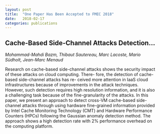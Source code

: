 ```yaml
---
layout: post
title:  "One Paper Has Been Accepted to FMEC 2018"
date:   2018-02-17
categories: publications
---
```


## Cache-Based Side-Channel Attacks Detection...

*Mohammad-Mahdi Bazm, Thibaut Sautereau, Marc Lacoste, Mario Südholt, Jean-Marc Menaud*

Research on cache-based side-channel attacks shows the security impact
of these attacks on cloud computing. There- fore, the detection of
cache-based side-channel attacks has re- ceived more attention in IaaS
cloud infrastructures because of improvements in the attack
techniques. However, such detection requires high resolution
information, and it is also a challenging task because of the
fine-granularity of the attacks. In this paper, we present an approach
to detect cross-VM cache-based side- channel attacks through using
hardware fine-grained information provided by Intel Cache Monitoring
Technology (CMT) and Hardware Performance Counters (HPCs) following
the Gaussian anomaly detection method. The approach shows a high
detection rate with 2% performance overhead on the computing platform.
